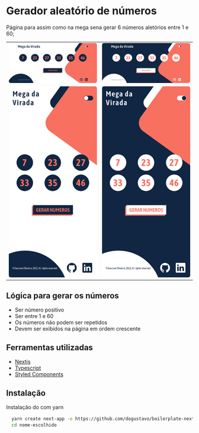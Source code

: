 # Gerador aleatório de números

Página para assim como na mega sena gerar 6 números aletórios entre 1 e 60;

<div align="center">
<table>
  <tr>
    <td>
      <img width=450 style="border-radius: 5px" height="auto" alt="Home Light" title="Light Mode" src="public/img/light-mode.png" /> 
      </td>
    <td>
      <img width=450 style="border-radius: 5px" height="auto" alt="Home Dark" title="Dark Mode" src="public/img/dark-mode.png" />
    </td>
  </tr>
  <tr>
    <td>
      <img width=450 style="border-radius: 5px" height="auto" alt="Home Light" title="Home" src="public/img/mobile-light-mode.png" /> 
      </td>
    <td>
      <img width=450 style="border-radius: 5px" height="auto" alt="Home Dark" title="Level Up" src="public/img/mobile-dark-mode.png" />
    </td>
  </tr>
 </table>
</div>

## Lógica para gerar os números

- Ser número positivo
- Ser entre 1 e 60
- Os números não podem ser repetidos
- Devem ser exibidos na página em ordem crescente

## Ferramentas utilizadas

- [Nextjs](https://nextjs.org/)
- [Typescript](https://www.typescriptlang.org/)
- [Styled Components](https://styled-components.com/)

## Instalação

Instalação do com yarn

```bash
  yarn create next-app -e https://github.com/dogustavo/boilerplate-nextjs
  cd nome-escolhido
```
